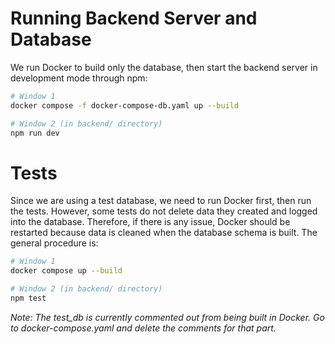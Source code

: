 # Running Backend Server and Database
We run Docker to build only the database, then start the backend server in development mode through npm:

```bash
# Window 1
docker compose -f docker-compose-db.yaml up --build
```

```bash
# Window 2 (in backend/ directory)
npm run dev
```

# Tests
Since we are using a test database, we need to run Docker first, then run the tests. However, some tests do not delete data they created and logged into the database. Therefore, if there is any issue, Docker should be restarted because data is cleaned when the database schema is built. The general procedure is:

```bash
# Window 1
docker compose up --build
```

```bash
# Window 2 (in backend/ directory)
npm test
```

*Note: The test_db is currently commented out from being built in Docker. Go to docker-compose.yaml and delete the comments for that part.*